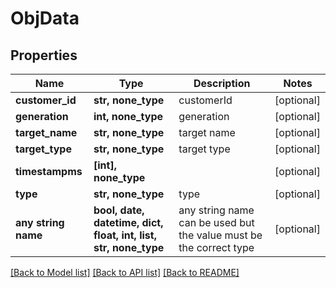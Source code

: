 # ObjData


## Properties
Name | Type | Description | Notes
------------ | ------------- | ------------- | -------------
**customer_id** | **str, none_type** | customerId | [optional] 
**generation** | **int, none_type** | generation | [optional] 
**target_name** | **str, none_type** | target name | [optional] 
**target_type** | **str, none_type** | target type | [optional] 
**timestampms** | **[int], none_type** |  | [optional] 
**type** | **str, none_type** | type | [optional] 
**any string name** | **bool, date, datetime, dict, float, int, list, str, none_type** | any string name can be used but the value must be the correct type | [optional]

[[Back to Model list]](../README.md#documentation-for-models) [[Back to API list]](../README.md#documentation-for-api-endpoints) [[Back to README]](../README.md)


